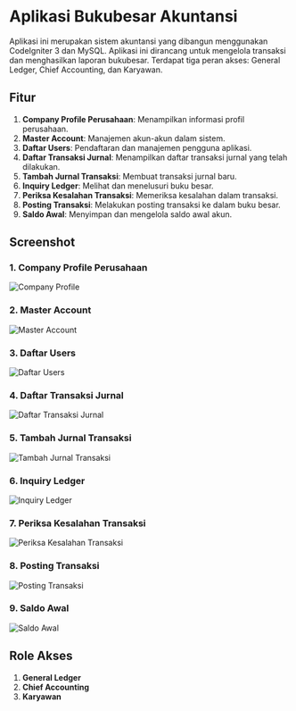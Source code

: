 # Aplikasi Bukubesar Akuntansi

Aplikasi ini merupakan sistem akuntansi yang dibangun menggunakan CodeIgniter 3 dan MySQL. Aplikasi ini dirancang untuk mengelola transaksi dan menghasilkan laporan bukubesar. Terdapat tiga peran akses: General Ledger, Chief Accounting, dan Karyawan.

## Fitur

1. **Company Profile Perusahaan**: Menampilkan informasi profil perusahaan.
2. **Master Account**: Manajemen akun-akun dalam sistem.
3. **Daftar Users**: Pendaftaran dan manajemen pengguna aplikasi.
4. **Daftar Transaksi Jurnal**: Menampilkan daftar transaksi jurnal yang telah dilakukan.
5. **Tambah Jurnal Transaksi**: Membuat transaksi jurnal baru.
6. **Inquiry Ledger**: Melihat dan menelusuri buku besar.
7. **Periksa Kesalahan Transaksi**: Memeriksa kesalahan dalam transaksi.
8. **Posting Transaksi**: Melakukan posting transaksi ke dalam buku besar.
9. **Saldo Awal**: Menyimpan dan mengelola saldo awal akun.

## Screenshot

### 1. Company Profile Perusahaan
![Company Profile](screenshots/CompanyProfile.png)

### 2. Master Account
![Master Account](screenshots/MasterAccount.png)

### 3. Daftar Users
![Daftar Users](screenshots/Users.png)

### 4. Daftar Transaksi Jurnal
![Daftar Transaksi Jurnal](screenshots/TransaksiJurnal.png)

### 5. Tambah Jurnal Transaksi
![Tambah Jurnal Transaksi](screenshots/AddJurnal.png)

### 6. Inquiry Ledger
![Inquiry Ledger](screenshots/InquiryLedger.png)

### 7. Periksa Kesalahan Transaksi
![Periksa Kesalahan Transaksi](screenshots/PeriksaTransaksi.png)

### 8. Posting Transaksi
![Posting Transaksi](screenshots/PostingTransaksi.png)

### 9. Saldo Awal
![Saldo Awal](screenshots/SaldoAwal.png)

## Role Akses

1. **General Ledger**
2. **Chief Accounting**
3. **Karyawan**
